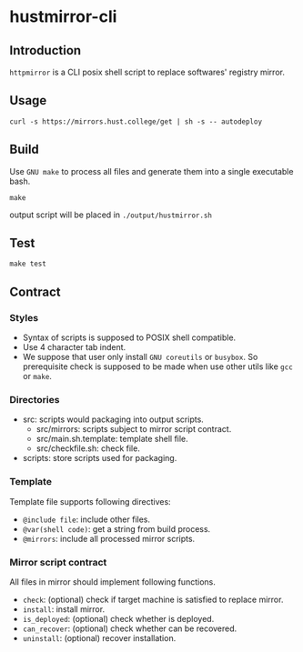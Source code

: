 # hustmirror-cli

## Introduction

`httpmirror` is a CLI posix shell script to replace softwares'
registry mirror.

## Usage
```
curl -s https://mirrors.hust.college/get | sh -s -- autodeploy
```

## Build
Use `GNU make` to process all files and generate them
into a single executable bash.
```shell
make
```

output script will be placed in `./output/hustmirror.sh`

## Test
```shell
make test
```

## Contract

### Styles
- Syntax of scripts is supposed to POSIX shell compatible.
- Use 4 character tab indent.
- We suppose that user only install `GNU coreutils` or `busybox`.
    So prerequisite check is supposed to be made when use other
    utils like `gcc` or `make`.

### Directories
- src: scripts would packaging into output scripts.
    - src/mirrors: scripts subject to mirror script contract.
    - src/main.sh.template: template shell file.
    - src/checkfile.sh: check file.
- scripts: store scripts used for packaging.

### Template
Template file supports following directives:
- `@include file`: include other files.
- `@var(shell code)`: get a string from build process.
- `@mirrors`: include all processed mirror scripts.

### Mirror script contract
All files in mirror should implement following functions.
- `check`: (optional) check if target machine is satisfied to replace mirror.
- `install`: install mirror.
- `is_deployed`: (optional) check whether is deployed.
- `can_recover`: (optional) check whether can be recovered.
- `uninstall`: (optional) recover installation.
